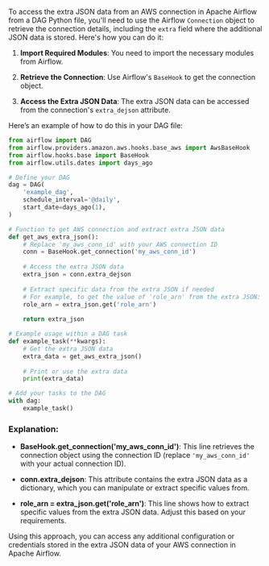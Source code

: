 To access the extra JSON data from an AWS connection in Apache Airflow from a DAG Python file, you'll need to use the Airflow `Connection` object to retrieve the connection details, including the `extra` field where the additional JSON data is stored. Here's how you can do it:

1. **Import Required Modules**: You need to import the necessary modules from Airflow.

2. **Retrieve the Connection**: Use Airflow's `BaseHook` to get the connection object.

3. **Access the Extra JSON Data**: The extra JSON data can be accessed from the connection's `extra_dejson` attribute.

Here’s an example of how to do this in your DAG file:

```python
from airflow import DAG
from airflow.providers.amazon.aws.hooks.base_aws import AwsBaseHook
from airflow.hooks.base import BaseHook
from airflow.utils.dates import days_ago

# Define your DAG
dag = DAG(
    'example_dag',
    schedule_interval='@daily',
    start_date=days_ago(1),
)

# Function to get AWS connection and extract extra JSON data
def get_aws_extra_json():
    # Replace 'my_aws_conn_id' with your AWS connection ID
    conn = BaseHook.get_connection('my_aws_conn_id')
    
    # Access the extra JSON data
    extra_json = conn.extra_dejson
    
    # Extract specific data from the extra JSON if needed
    # For example, to get the value of 'role_arn' from the extra JSON:
    role_arn = extra_json.get('role_arn')
    
    return extra_json

# Example usage within a DAG task
def example_task(**kwargs):
    # Get the extra JSON data
    extra_data = get_aws_extra_json()
    
    # Print or use the extra data
    print(extra_data)

# Add your tasks to the DAG
with dag:
    example_task()

```

### Explanation:

- **BaseHook.get_connection('my_aws_conn_id')**: This line retrieves the connection object using the connection ID (replace `'my_aws_conn_id'` with your actual connection ID).

- **conn.extra_dejson**: This attribute contains the extra JSON data as a dictionary, which you can manipulate or extract specific values from.

- **role_arn = extra_json.get('role_arn')**: This line shows how to extract specific values from the extra JSON data. Adjust this based on your requirements.

Using this approach, you can access any additional configuration or credentials stored in the extra JSON data of your AWS connection in Apache Airflow.